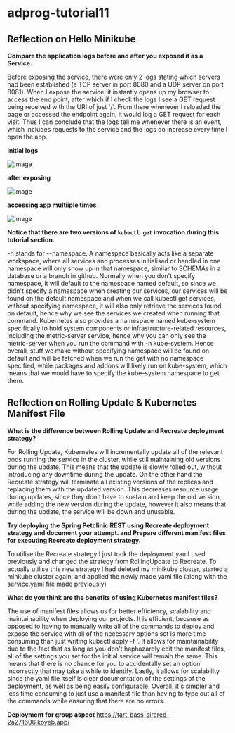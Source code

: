 # adprog-tutorial11

## Reflection on Hello Minikube

**Compare the application logs before and after you exposed it as a Service.**

Before exposing the service, there were only 2 logs stating which servers had been established (a TCP server in port 8080 and a UDP server on port 8081). When I expose the service, it instantly opens up my browser to access the end point, after which if I check the logs I see a GET request being received with the URI of just '/'. From there whenever I reloaded the page or accessed the endpoint again, it would log a GET request for each visit. Thus I can conclude that the logs tell me whenever there is an event, which includes requests to the service and the logs do increase every time I open the app.

**initial logs**

![image](https://github.com/Sirered/adprog-tutorial11/assets/126568984/dcc1f223-dce7-4cec-bcd5-3d0a2e9d8d23)

**after exposing**

![image](https://github.com/Sirered/adprog-tutorial11/assets/126568984/6f05f123-e459-4652-9574-e5ec0a782634)

**accessing app multiiple times**

![image](https://github.com/Sirered/adprog-tutorial11/assets/126568984/822718dd-71fa-4cea-9372-3ac24c86c220)

**Notice that there are two versions of `kubectl get` invocation during this tutorial section.**

-n stands for --namespace. A namespace basically acts like a separate workspace, where all services and processes initialised or handled in one namespace will only show up in that namespace, similar to SCHEMAs in a database or a branch in github. Normally when you don't specify namespace, it will default to the namespace named default, so since we didn't specify a namespace when creating our services, our services will be found on the default namespace and when we call kubectl get services, without specifying namespace, it will also only retrieve the services found on default, hence why we see the services we created when running that command. Kubernetes also provides a namespace named kube-system specifically to hold system components or infrastructure-related resources, including the metric-server service, hence why you can only see the metric-server when you run the command with -n kube-system. Hence overall, stuff we make without specifying namespace will be found on default and will be fetched when we run the get with no namespace specified, while packages and addons will likely run on kube-system, which means that we would have to specify the kube-system namespace to get them.

## Reflection on Rolling Update & Kubernetes Manifest File

**What is the difference between Rolling Update and Recreate deployment strategy?**

For Rolling Update, Kubernetes will incrementally update all of the relevant pods running the service in the cluster, while still maintaining old versions during the update. This means that the update is slowly rolled out, without introducing any downtime during the update. On the other hand the Recreate strategy will terminate all existing versions of the replicas and replacing them with the updated version. This decreases resource usage during updates, since they don't have to sustain and keep the old version, while adding the new version during the update, however it also means that during the update, the service will be down and unusable.

**Try deploying the Spring Petclinic REST using Recreate deployment strategy and document your attempt. and Prepare different manifest files for executing Recreate deployment strategy.**

To utilise the Recreate strategy I just took the deployment.yaml used previously and changed the strategy from RollingUpdate to Recreate. To actually utilise this new strategy I had deleted my minikube cluster, started a minkube cluster again, and applied the newly made yaml file (along with the service.yaml file made previously)

**What do you think are the benefits of using Kubernetes manifest files?**

The use of manifest files allows us for better efficiency, scalability and maintainability when deploying our projects. It is efficient, because as opposed to having to manually write all of the commands to deploy and expose the service with all of the necessary options set is more time consuming than just writing kubectl apply -f <manifest file>'. It allows for maintainability due to the fact that as long as you don't haphazardly edit the manifest files, all of the settings you set for the initial service will remain the same. This means that there is no chance for you to accidentally set an option incorrectly that may take a while to identify. Lastly, it allows for scalability since the yaml file itself is clear documentation of the settings of the deployment, as well as being easily configurable. Overall, it's simpler and less time consuming to just use a manifest file than having to type out all of the commands while ensuring that there are no errors.

**Deployment for group aspect**
https://tart-bass-sirered-2a271606.koyeb.app/
